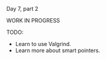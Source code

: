 Day 7, part 2

WORK IN PROGRESS

TODO:

* Learn to use Valgrind.
* Learn more about smart pointers.
